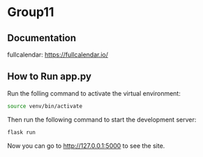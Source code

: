 # Group11

## Documentation
fullcalendar: https://fullcalendar.io/


## How to Run app.py
Run the folling command to activate the virtual environment:
```bash
source venv/bin/activate
```
Then run the following command to start the development server:
```bash
flask run
```
Now you can go to http://127.0.0.1:5000 to see the site.